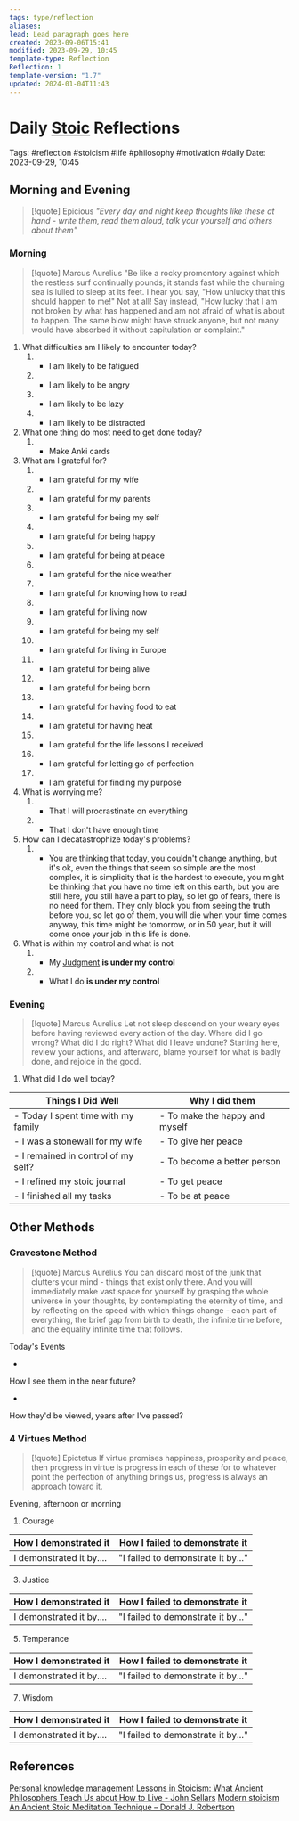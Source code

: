 ```yaml
---
tags: type/reflection
aliases: 
lead: Lead paragraph goes here
created: 2023-09-06T15:41
modified: 2023-09-29, 10:45
template-type: Reflection
Reflection: 1
template-version: "1.7"
updated: 2024-01-04T11:43
---
```



# Daily [Stoic](../SLIP-BOX/Stoicism.md) Reflections

Tags:  #reflection #stoicism #life #philosophy #motivation #daily 
Date: 2023-09-29, 10:45

## Morning and Evening

> [!quote] Epicious 
> _"Every day and night keep thoughts like these at hand - write them, read them aloud, talk your yourself and others about them"_

### Morning

> [!quote] Marcus Aurelius
> "Be like a rocky promontory against which the restless surf continually pounds; it stands fast while the churning sea is lulled to sleep at its feet. I hear you say, "How unlucky that this should happen to me!" Not at all! Say instead, "How lucky that I am not broken by what has happened and am not afraid of what is about to happen. The same blow might have struck anyone, but not many would have absorbed it without capitulation or complaint."

1. What difficulties am I likely to encounter today?
	1. - I am likely to be fatigued 
	2. - I am likely to be angry 
	3. - I am likely to be lazy 
	4. - I am likely to be distracted 
2. What one thing do most need to get done today?
	1. - Make Anki cards 
3. What am I grateful for?
	1. - I am grateful for my wife 
	2. - I am grateful for my parents 
	3.  - I am grateful for being my self 
	4. - I am grateful for being happy 
	5. - I am grateful for being at peace 
	6. - I am grateful for the nice weather 
	7. - I am grateful for knowing how to read
	8. - I am grateful for living now 
	9. - I am grateful for being my self 
	10. - I am grateful for living in Europe 
	11. - I am grateful for being alive 
	12. - I am grateful for being born 
	13. - I am grateful for having food to eat 
	14. - I am grateful for having heat 
	15. - I am grateful for the life lessons I received 
	16. - I am grateful for letting go of perfection 
	17. - I am grateful for finding my purpose 
4. What is worrying me?
	1. - That I will procrastinate on everything 
	2. - That I don't have enough time 
5. How can I decatastrophize today's problems?
	1. - You are thinking that today, you couldn't change anything, but it's ok, even the things that seem so simple are the most complex, it is simplicity that is the hardest to execute, you might be thinking that you have no time left on this earth, but you are still here, you still have a part to play, so let go of fears, there is no need for them. They only block you from seeing the truth before you, so let go of them, you will die when your time comes anyway, this time might be tomorrow, or in 50 year, but it will come once your job in this life is done. 
6. What is within my control and what is not
	1. - My [Judgment](../SLIP-BOX/Control%20Over%20Judgment.md) **is under my control**
	2. - What I do **is under my control**

### Evening

> [!quote] Marcus Aurelius
> Let not sleep descend on your weary eyes before having reviewed every action of the day. Where did I go wrong? What did I do right? What did I leave undone? Starting here, review your actions, and afterward, blame yourself for what is badly done, and rejoice in the good.

1. What did I do well today?

| Things I Did Well | Why I did them |
| ------------------- | -----------------------|
| - Today I spent time with my family | - To make the happy and myself |
| - I was a stonewall for my wife  | - To give her peace |
| - I remained in control of my self? | - To become a better person |
| - I refined my stoic journal | - To get peace |
| - I finished all my tasks | - To be at peace |


## Other Methods

### Gravestone Method

> [!quote] Marcus Aurelius
> You can discard most of the junk that clutters your mind - things that exist only there. And you will immediately make vast space for yourself by grasping the whole universe in your thoughts, by contemplating the eternity of time, and by reflecting on the speed with which things change - each part of everything, the brief gap from birth to death, the infinite time before, and the equality infinite time that follows. 

Today's Events 

-

How I see them in the near future? 

-

How they'd be viewed, years after I've passed?

### 4 Virtues Method

> [!quote] Epictetus 
> If virtue promises happiness, prosperity and peace, then progress in virtue is progress in each of these for to whatever point the perfection of anything brings us, progress is always an approach toward it.

Evening, afternoon or morning

1. Courage 

| How I demonstrated it  | How I failed to demonstrate it |
| ------------------- | ---------------- |
| I demonstrated it by....                 |  "I failed to demonstrate it by..." |

3. Justice

| How I demonstrated it  | How I failed to demonstrate it |
| ------------------- | ---------------- |
| I demonstrated it by....                 |  "I failed to demonstrate it by..." |

5. Temperance

| How I demonstrated it  | How I failed to demonstrate it |
| ------------------- | ---------------- |
| I demonstrated it by....                 |  "I failed to demonstrate it by..." |

7. Wisdom

| How I demonstrated it  | How I failed to demonstrate it |
| ------------------- | ---------------- |
| I demonstrated it by....                 |  "I failed to demonstrate it by..." |

## References

[Personal knowledge management](Personal%20knowledge%20management.md)
[Lessons in Stoicism: What Ancient Philosophers Teach Us about How to Live - John Sellars](https://books.google.cz/books/about/Lessons_in_Stoicism.html?id=ky84zQEACAAJ&redir_esc=y)
[Modern stoicism](https://modernstoicism.com/)
[An Ancient Stoic Meditation Technique – Donald J. Robertson](https://donaldrobertson.name/2017/03/22/an-ancient-stoic-meditation-technique/)